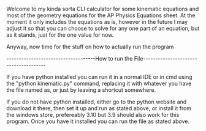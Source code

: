 Welcome to my kinda sorta CLI calculator for some kinematic equations and most of the geometry equations for the AP Physics Equations sheet. At the moment it only includes the equations as is, however in the future I may adjust it so that you can choose to solve for any one part of an equation, but as it stands, just for the one value for now.

Anyway, now time for the stuff on how to actually run the program

------------------------------------How to run the File--------------------------------------

If you have python installed you can run it in a normal IDE or in cmd using the "python kinematic.py" command, replacing it with whatever you have the file named as, or just by leaving a shortcut somewhere.

If you do not have python installed, either go to the python website and download it there, then set it up and run as stated above, or install it from the windows store, prefereably 3.10 but 3.9 should also work for this program. Once you have it installed you can run the file as stated above.
